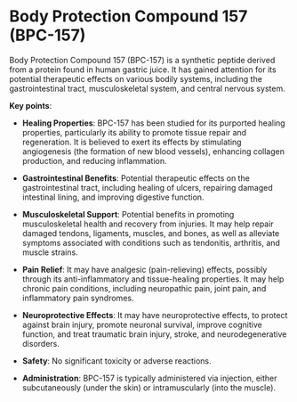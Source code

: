 <!--
source: gpt-3 + jph editing
abbr: BPC-157
tags: peptides treatments
-->

# Body Protection Compound 157 (BPC-157)

Body Protection Compound 157 (BPC-157) is a synthetic peptide derived from a protein found in human gastric juice. It has gained attention for its potential therapeutic effects on various bodily systems, including the gastrointestinal tract, musculoskeletal system, and central nervous system.

**Key points**:

* **Healing Properties**: BPC-157 has been studied for its purported healing properties, particularly its ability to promote tissue repair and regeneration. It is believed to exert its effects by stimulating angiogenesis (the formation of new blood vessels), enhancing collagen production, and reducing inflammation.

* **Gastrointestinal Benefits**: Potential therapeutic effects on the gastrointestinal tract, including healing of ulcers, repairing damaged intestinal lining, and improving digestive function.

* **Musculoskeletal Support**: Potential benefits in promoting musculoskeletal health and recovery from injuries. It may help repair damaged tendons, ligaments, muscles, and bones, as well as alleviate symptoms associated with conditions such as tendonitis, arthritis, and muscle strains.

* **Pain Relief**: It may have analgesic (pain-relieving) effects, possibly through its anti-inflammatory and tissue-healing properties. It may help chronic pain conditions, including neuropathic pain, joint pain, and inflammatory pain syndromes.

* **Neuroprotective Effects**: It may have neuroprotective effects, to protect against brain injury, promote neuronal survival, improve cognitive function, and treat traumatic brain injury, stroke, and neurodegenerative disorders.

* **Safety**: No significant toxicity or adverse reactions.

* **Administration**: BPC-157 is typically administered via injection, either subcutaneously (under the skin) or intramuscularly (into the muscle).
